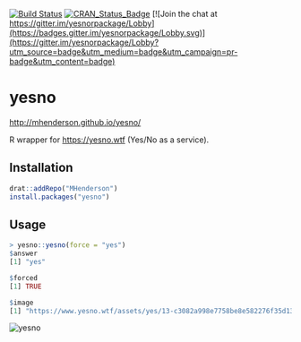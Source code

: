 [![Build Status](https://travis-ci.org/MHenderson/yesno.svg?branch=master)](https://travis-ci.org/MHenderson/yesno)
[![CRAN_Status_Badge](http://www.r-pkg.org/badges/version/yesno)](https://cran.r-project.org/package=yesno)
[![Join the chat at https://gitter.im/yesnorpackage/Lobby](https://badges.gitter.im/yesnorpackage/Lobby.svg)](https://gitter.im/yesnorpackage/Lobby?utm_source=badge&utm_medium=badge&utm_campaign=pr-badge&utm_content=badge)

# yesno

<http://mhenderson.github.io/yesno/>

R wrapper for https://yesno.wtf (Yes/No as a service).

## Installation

```r
drat::addRepo("MHenderson")
install.packages("yesno")
```

## Usage

```r
> yesno::yesno(force = "yes")
$answer
[1] "yes"

$forced
[1] TRUE

$image
[1] "https://www.yesno.wtf/assets/yes/13-c3082a998e7758be8e582276f35d1336.gif"
```

![yesno](https://www.yesno.wtf/assets/yes/13-c3082a998e7758be8e582276f35d1336.gif)
